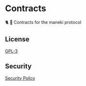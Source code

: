 # Contracts

🐈 🧾 Contracts for the maneki protocol

## License

[GPL-3](LICENSE)

## Security

[Security Policy](SECURITY.md)
